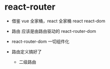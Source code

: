 # react-router

- 借鉴 vue 全家桶，react 全家桶
  react
  react-dom
- 路由
  应该是由路由驱动的
  react-router-dom

- react-router-dom 一切组件化
- 路由定义搞好了
  <Route />
  - 二级路由